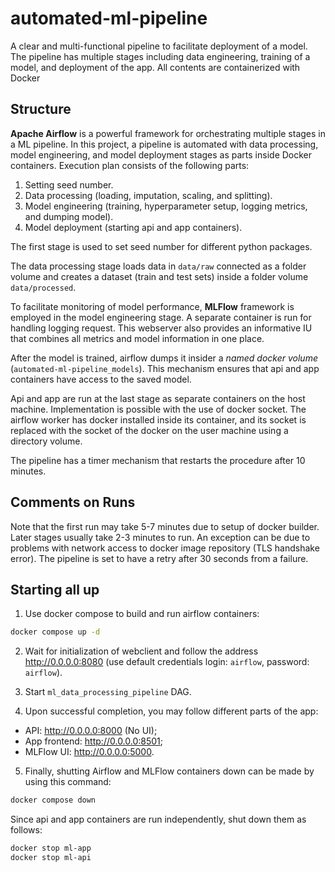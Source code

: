 # automated-ml-pipeline
A clear and multi-functional pipeline to facilitate deployment of a model. The pipeline has multiple stages including data engineering, training of a model, and deployment of the app. All contents are containerized with Docker

## Structure

**Apache Airflow** is a powerful framework for orchestrating multiple stages in a ML pipeline. In this project, a pipeline is automated with data processing, model engineering, and model deployment stages as parts inside Docker containers. Execution plan consists of the following parts:
1. Setting seed number.
2. Data processing (loading, imputation, scaling, and splitting).
3. Model engineering (training, hyperparameter setup, logging metrics, and dumping model).
4. Model deployment (starting api and app containers).

The first stage is used to set seed number for different python packages.

The data processing stage loads data in `data/raw` connected as a folder volume and creates a dataset (train and test sets) inside a folder volume `data/processed`.

To facilitate monitoring of model performance, **MLFlow** framework is employed in the model engineering stage. A separate container is run for handling logging request. This webserver also provides an informative IU that combines all metrics and model information in one place.

After the model is trained, airflow dumps it insider a *named docker volume* (`automated-ml-pipeline_models`). This mechanism ensures that api and app containers have access to the saved model.

Api and app are run at the last stage as separate containers on the host machine. Implementation is possible with the use of docker socket. The airflow worker has docker installed inside its container, and its socket is replaced with the socket of the docker on the user machine using a directory volume.

The pipeline has a timer mechanism that restarts the procedure after 10 minutes.

## Comments on Runs
Note that the first run may take 5-7 minutes due to setup of docker builder. Later stages usually take 2-3 minutes to run. An exception can be due to problems with network access to docker image repository (TLS handshake error). The pipeline is set to have a retry after 30 seconds from a failure.

## Starting all up
1. Use docker compose to build and run airflow containers:
```bash
docker compose up -d
```

2. Wait for initialization of webclient and follow the address http://0.0.0.0:8080 (use default credentials login: `airflow`, password: `airflow`).

3. Start `ml_data_processing_pipeline` DAG.

4. Upon successful completion, you may follow different parts of the app:
- API: http://0.0.0.0:8000 (No UI);
- App frontend: http://0.0.0.0:8501;
- MLFlow UI: http://0.0.0.0:5000.

5. Finally, shutting Airflow and MLFlow containers down can be made by using this command:

```bash
docker compose down
```

Since api and app containers are run independently, shut down them as follows:
```bash
docker stop ml-app
docker stop ml-api
```
